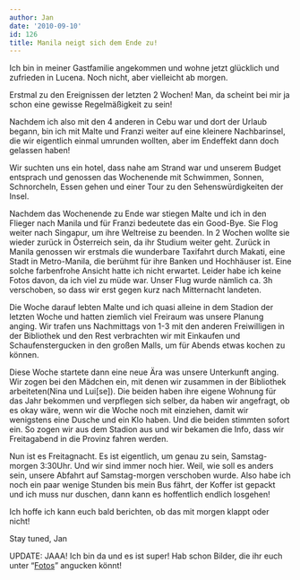 ```yaml
---
author: Jan
date: '2010-09-10'
id: 126
title: Manila neigt sich dem Ende zu!
---
```


Ich bin in meiner Gastfamilie angekommen und wohne jetzt glücklich und zufrieden in Lucena. Noch nicht, aber vielleicht ab morgen.

Erstmal zu den Ereignissen der letzten 2 Wochen! Man, da scheint bei mir ja schon eine gewisse Regelmäßigkeit zu sein!

Nachdem ich also mit den 4 anderen in Cebu war und dort der Urlaub begann, bin ich mit Malte und Franzi weiter auf eine kleinere Nachbarinsel, die wir eigentlich einmal umrunden wollten, aber im Endeffekt dann doch gelassen haben!

Wir suchten uns ein hotel, dass nahe am Strand war und unserem Budget entsprach und genossen das Wochenende mit Schwimmen, Sonnen, Schnorcheln, Essen gehen und einer Tour zu den Sehenswürdigkeiten der Insel.

Nachdem das Wochenende zu Ende war stiegen Malte und ich in den Flieger nach Manila und für Franzi bedeutete das ein Good-Bye. Sie Flog weiter nach Singapur, um ihre Weltreise zu beenden. In 2 Wochen wollte sie wieder zurück in Österreich sein, da ihr Studium weiter geht. Zurück in Manila genossen wir erstmals die wunderbare Taxifahrt durch Makati, eine Stadt in Metro-Manila, die berühmt für ihre Banken und Hochhäuser ist. Eine solche farbenfrohe Ansicht hatte ich nicht erwartet. Leider habe ich keine Fotos davon, da ich viel zu müde war. Unser Flug wurde nämlich ca. 3h verschoben, so dass wir erst gegen kurz nach Mitternacht landeten.

Die Woche darauf lebten Malte und ich quasi alleine in dem Stadion der letzten Woche und hatten ziemlich viel Freiraum was unsere Planung anging. Wir trafen uns Nachmittags von 1-3 mit den anderen Freiwilligen in der Bibliothek und den Rest verbrachten wir mit Einkaufen und Schaufenstergucken in den großen Malls, um für Abends etwas kochen zu können.

Diese Woche startete dann eine neue Ära was unsere Unterkunft anging. Wir zogen bei den Mädchen ein, mit denen wir zusammen in der Bibliothek arbeiteten(Nina und Lui[se]). Die beiden haben ihre eigene Wohnung für das Jahr bekommen und verpflegen sich selber, da haben wir angefragt, ob es okay wäre, wenn wir die Woche noch mit einziehen, damit wir wenigstens eine Dusche und ein Klo haben. Und die beiden stimmten sofort ein. So zogen wir aus dem Stadion aus und wir bekamen die Info, dass wir Freitagabend in die Provinz fahren werden.

Nun ist es Freitagnacht. Es ist eigentlich, um genau zu sein, Samstag-morgen 3:30Uhr. Und wir sind immer noch hier. Weil, wie soll es anders sein, unsere Abfahrt auf Samstag-morgen verschoben wurde. Also habe ich noch ein paar wenige Stunden bis mein Bus fährt, der Koffer ist gepackt und ich muss nur duschen, dann kann es hoffentlich endlich losgehen!

Ich hoffe ich kann euch bald berichten, ob das mit morgen klappt oder nicht!

Stay tuned, Jan

UPDATE: JAAA! Ich bin da und es ist super! Hab schon Bilder, die ihr euch unter &#8220;<a href="https://jan-steinke.de/pueblo-por-la-playa/" target="_self">Fotos</a>&#8221; angucken könnt!
